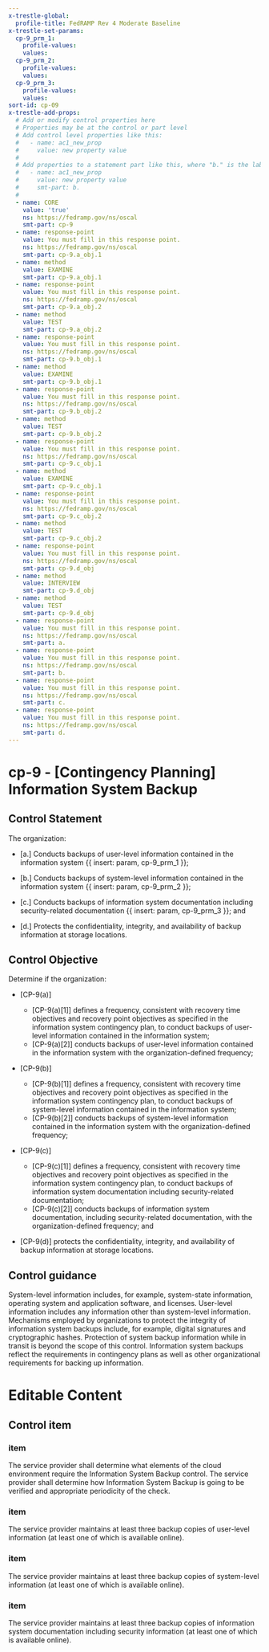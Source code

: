 ```yaml
---
x-trestle-global:
  profile-title: FedRAMP Rev 4 Moderate Baseline
x-trestle-set-params:
  cp-9_prm_1:
    profile-values:
    values:
  cp-9_prm_2:
    profile-values:
    values:
  cp-9_prm_3:
    profile-values:
    values:
sort-id: cp-09
x-trestle-add-props:
  # Add or modify control properties here
  # Properties may be at the control or part level
  # Add control level properties like this:
  #   - name: ac1_new_prop
  #     value: new property value
  #
  # Add properties to a statement part like this, where "b." is the label of the target statement part
  #   - name: ac1_new_prop
  #     value: new property value
  #     smt-part: b.
  #
  - name: CORE
    value: 'true'
    ns: https://fedramp.gov/ns/oscal
    smt-part: cp-9
  - name: response-point
    value: You must fill in this response point.
    ns: https://fedramp.gov/ns/oscal
    smt-part: cp-9.a_obj.1
  - name: method
    value: EXAMINE
    smt-part: cp-9.a_obj.1
  - name: response-point
    value: You must fill in this response point.
    ns: https://fedramp.gov/ns/oscal
    smt-part: cp-9.a_obj.2
  - name: method
    value: TEST
    smt-part: cp-9.a_obj.2
  - name: response-point
    value: You must fill in this response point.
    ns: https://fedramp.gov/ns/oscal
    smt-part: cp-9.b_obj.1
  - name: method
    value: EXAMINE
    smt-part: cp-9.b_obj.1
  - name: response-point
    value: You must fill in this response point.
    ns: https://fedramp.gov/ns/oscal
    smt-part: cp-9.b_obj.2
  - name: method
    value: TEST
    smt-part: cp-9.b_obj.2
  - name: response-point
    value: You must fill in this response point.
    ns: https://fedramp.gov/ns/oscal
    smt-part: cp-9.c_obj.1
  - name: method
    value: EXAMINE
    smt-part: cp-9.c_obj.1
  - name: response-point
    value: You must fill in this response point.
    ns: https://fedramp.gov/ns/oscal
    smt-part: cp-9.c_obj.2
  - name: method
    value: TEST
    smt-part: cp-9.c_obj.2
  - name: response-point
    value: You must fill in this response point.
    ns: https://fedramp.gov/ns/oscal
    smt-part: cp-9.d_obj
  - name: method
    value: INTERVIEW
    smt-part: cp-9.d_obj
  - name: method
    value: TEST
    smt-part: cp-9.d_obj
  - name: response-point
    value: You must fill in this response point.
    ns: https://fedramp.gov/ns/oscal
    smt-part: a.
  - name: response-point
    value: You must fill in this response point.
    ns: https://fedramp.gov/ns/oscal
    smt-part: b.
  - name: response-point
    value: You must fill in this response point.
    ns: https://fedramp.gov/ns/oscal
    smt-part: c.
  - name: response-point
    value: You must fill in this response point.
    ns: https://fedramp.gov/ns/oscal
    smt-part: d.
---
```


# cp-9 - \[Contingency Planning\] Information System Backup

## Control Statement

The organization:

- \[a.\] Conducts backups of user-level information contained in the information system {{ insert: param, cp-9_prm_1 }};

- \[b.\] Conducts backups of system-level information contained in the information system {{ insert: param, cp-9_prm_2 }};

- \[c.\] Conducts backups of information system documentation including security-related documentation {{ insert: param, cp-9_prm_3 }}; and

- \[d.\] Protects the confidentiality, integrity, and availability of backup information at storage locations.

## Control Objective

Determine if the organization:

- \[CP-9(a)\]

  - \[CP-9(a)[1]\] defines a frequency, consistent with recovery time objectives and recovery point objectives as specified in the information system contingency plan, to conduct backups of user-level information contained in the information system;
  - \[CP-9(a)[2]\] conducts backups of user-level information contained in the information system with the organization-defined frequency;

- \[CP-9(b)\]

  - \[CP-9(b)[1]\] defines a frequency, consistent with recovery time objectives and recovery point objectives as specified in the information system contingency plan, to conduct backups of system-level information contained in the information system;
  - \[CP-9(b)[2]\] conducts backups of system-level information contained in the information system with the organization-defined frequency;

- \[CP-9(c)\]

  - \[CP-9(c)[1]\] defines a frequency, consistent with recovery time objectives and recovery point objectives as specified in the information system contingency plan, to conduct backups of information system documentation including security-related documentation;
  - \[CP-9(c)[2]\] conducts backups of information system documentation, including security-related documentation, with the organization-defined frequency; and

- \[CP-9(d)\] protects the confidentiality, integrity, and availability of backup information at storage locations.

## Control guidance

System-level information includes, for example, system-state information, operating system and application software, and licenses. User-level information includes any information other than system-level information. Mechanisms employed by organizations to protect the integrity of information system backups include, for example, digital signatures and cryptographic hashes. Protection of system backup information while in transit is beyond the scope of this control. Information system backups reflect the requirements in contingency plans as well as other organizational requirements for backing up information.

# Editable Content

<!-- Make additions and edits below -->
<!-- The above represents the contents of the control as received by the profile, prior to additions. -->
<!-- If the profile makes additions to the control, they will appear below. -->
<!-- The above markdown may not be edited but you may edit the content below, and/or introduce new additions to be made by the profile. -->
<!-- If there is a yaml header at the top, parameter values may be edited. Use --set-parameters to incorporate the changes during assembly. -->
<!-- The content here will then replace what is in the profile for this control, after running profile-assemble. -->
<!-- The added parts in the profile for this control are below.  You may edit them and/or add new ones. -->
<!-- Each addition must have a heading either of the form ## Control my_addition_name -->
<!-- or ## Part a. (where the a. refers to one of the control statement labels.) -->
<!-- "## Control" parts are new parts added after the statement part. -->
<!-- "## Part" parts are new parts added into the top-level statement part with that label. -->
<!-- Subparts may be added with nested hash levels of the form ### My Subpart Name -->
<!-- underneath the parent ## Control or ## Part being added -->
<!-- See https://ibm.github.io/compliance-trestle/tutorials/ssp_profile_catalog_authoring/ssp_profile_catalog_authoring for guidance. -->

## Control item

### item

The service provider shall determine what elements of the cloud environment require the Information System Backup control. The service provider shall determine how Information System Backup is going to be verified and appropriate periodicity of the check.

### item

The service provider maintains at least three backup copies of user-level information (at least one of which is available online).

### item

The service provider maintains at least three backup copies of system-level information (at least one of which is available online).

### item

The service provider maintains at least three backup copies of information system documentation including security information (at least one of which is available online).
